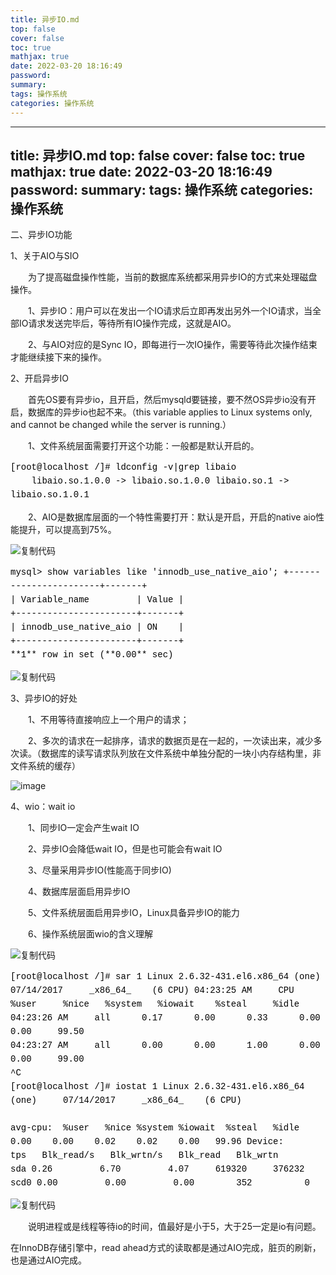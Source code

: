 ```yaml
---
title: 异步IO.md
top: false
cover: false
toc: true
mathjax: true
date: 2022-03-20 18:16:49
password:
summary:
tags: 操作系统
categories: 操作系统
---
```

---
title: 异步IO.md
top: false
cover: false
toc: true
mathjax: true
date: 2022-03-20 18:16:49
password:
summary:
tags: 操作系统
categories: 操作系统
---
二、异步IO功能

1、关于AIO与SIO

　　为了提高磁盘操作性能，当前的数据库系统都采用异步IO的方式来处理磁盘操作。

　　1、异步IO：用户可以在发出一个IO请求后立即再发出另外一个IO请求，当全部IO请求发送完毕后，等待所有IO操作完成，这就是AIO。

　　2、与AIO对应的是Sync IO，即每进行一次IO操作，需要等待此次操作结束才能继续接下来的操作。

2、开启异步IO

　　首先OS要有异步io，且开启，然后mysqld要链接，要不然OS异步io没有开启，数据库的异步io也起不来。（this variable applies to Linux systems only, and cannot be changed while the server is running.）

　　1、文件系统层面需要打开这个功能：一般都是默认开启的。

<pre style="box-sizing: border-box; outline: 0px; margin: 0px; padding: 0px; font-weight: normal; position: relative; white-space: pre-wrap; overflow-wrap: break-word; overflow-x: auto; font-family: &quot;Courier New&quot; !important; font-size: 14px; line-height: 22px; color: rgb(0, 0, 0);">[root@localhost /]# ldconfig -v|grep libaio
    libaio.so.1.0.0 -> libaio.so.1.0.0 libaio.so.1 -> libaio.so.1.0.1</pre>

　　2、AIO是数据库层面的一个特性需要打开：默认是开启，开启的native aio性能提升，可以提高到75%。

![复制代码](https://upload-images.jianshu.io/upload_images/13965490-3f6512f67ea49858.gif?imageMogr2/auto-orient/strip) 

<pre style="box-sizing: border-box; outline: 0px; margin: 0px; padding: 0px; font-weight: normal; position: relative; white-space: pre-wrap; overflow-wrap: break-word; overflow-x: auto; font-family: &quot;Courier New&quot; !important; font-size: 14px; line-height: 22px; color: rgb(0, 0, 0);">mysql> show variables like 'innodb_use_native_aio'; +-----------------------+-------+
| Variable_name         | Value |
+-----------------------+-------+
| innodb_use_native_aio | ON    |
+-----------------------+-------+
**1** row in set (**0.00** sec)</pre>

![复制代码](https://upload-images.jianshu.io/upload_images/13965490-7089938db3c2b065.gif?imageMogr2/auto-orient/strip) 

3、异步IO的好处　　

　　1、不用等待直接响应上一个用户的请求；

　　2、多次的请求在一起排序，请求的数据页是在一起的，一次读出来，减少多次读。（数据库的读写请求队列放在文件系统中单独分配的一块小内存结构里，非文件系统的缓存）

![image](https://upload-images.jianshu.io/upload_images/13965490-999b2e68da841726.png?imageMogr2/auto-orient/strip%7CimageView2/2/w/1240) 

4、wio：wait io

　　1、同步IO一定会产生wait IO

　　2、异步IO会降低wait IO，但是也可能会有wait IO

　　3、尽量采用异步IO(性能高于同步IO)

　　4、数据库层面启用异步IO

　　5、文件系统层面启用异步IO，Linux具备异步IO的能力

　　6、操作系统层面wio的含义理解

![复制代码](https://upload-images.jianshu.io/upload_images/13965490-a1ca6049e68148e8.gif?imageMogr2/auto-orient/strip) 

<pre style="box-sizing: border-box; outline: 0px; margin: 0px; padding: 0px; font-weight: normal; position: relative; white-space: pre-wrap; overflow-wrap: break-word; overflow-x: auto; font-family: &quot;Courier New&quot; !important; font-size: 14px; line-height: 22px; color: rgb(0, 0, 0);">[root@localhost /]# sar 1 Linux 2.6.32-431.el6.x86_64 (one)     07/14/2017     _x86_64_    (6 CPU) 04:23:25 AM     CPU     %user     %nice   %system   %iowait    %steal     %idle 04:23:26 AM     all      0.17      0.00      0.33      0.00      0.00     99.50
04:23:27 AM     all      0.00      0.00      1.00      0.00      0.00     99.00
^C
[root@localhost /]# iostat 1 Linux 2.6.32-431.el6.x86_64 (one)     07/14/2017     _x86_64_    (6 CPU)

avg-cpu:  %user   %nice %system %iowait  %steal   %idle 0.00    0.00    0.02    0.02    0.00   99.96 Device:            tps   Blk_read/s   Blk_wrtn/s   Blk_read   Blk_wrtn
sda 0.26         6.70         4.07     619320     376232 scd0 0.00         0.00         0.00        352          0</pre>

![复制代码](https://upload-images.jianshu.io/upload_images/13965490-e9224c0ee2aa467e.gif?imageMogr2/auto-orient/strip) 

　　说明进程或是线程等待io的时间，值最好是小于5，大于25一定是io有问题。

在InnoDB存储引擎中，read ahead方式的读取都是通过AIO完成，脏页的刷新，也是通过AIO完成。
